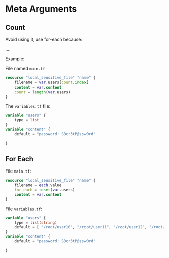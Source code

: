 # Meta Arguments

## Count

Avoid using it, use for-each because:

....

Example:

File named `main.tf`

```terraform
resource "local_sensitive_file" "name" {
    filename = var.users[count.index]
    content = var.content
    count = length(var.users)
}
```

The `variables.tf` file:

```terraform
variable "users" {
    type = list
}
variable "content" {
    default = "password: S3cr3tP@ssw0rd"
  
}
```

## For Each

File `main.tf`:

```terraform
resource "local_sensitive_file" "name" {
    filename = each.value
    for_each = toset(var.users)
    content = var.content
}
```

File `variables.tf`:

```terraform
variable "users" {
    type = list(string)
    default = [ "/root/user10", "/root/user11", "/root/user12", "/root/user10"]
}
variable "content" {
    default = "password: S3cr3tP@ssw0rd"
  
}
```
